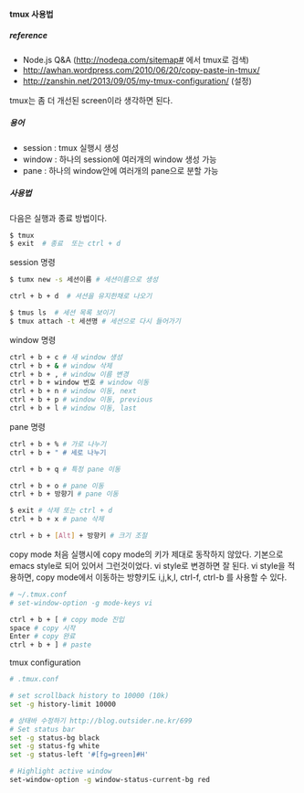 #### tmux 사용법
##### reference
 - Node.js Q&A (http://nodeqa.com/sitemap# 에서 tmux로 검색)
 - http://awhan.wordpress.com/2010/06/20/copy-paste-in-tmux/
 - http://zanshin.net/2013/09/05/my-tmux-configuration/ (설정)
 
tmux는 좀 더 개선된 screen이라 생각하면 된다.

##### 용어
 - session : tmux 실행시 생성
 - window : 하나의 session에 여러개의 window 생성 가능
 - pane : 하나의 window안에 여러개의 pane으로 분할 가능

##### 사용법
다음은 실행과 종료 방법이다.
```bash
$ tmux
$ exit  # 종료  또는 ctrl + d
```

session 명령
```bash
$ tumx new -s 세션이름 # 세션이름으로 생성 

ctrl + b + d  # 셔션을 유지한채로 나오기

$ tmus ls  # 세션 목록 보이기
$ tmux attach -t 세션명 # 세션으로 다시 들어가기
```

window 명령
```bash
ctrl + b + c # 새 window 생성
ctrl + b + & # window 삭제
ctrl + b + , # window 이름 변경
ctrl + b + window 번호 # window 이동
ctrl + b + n # window 이동, next
ctrl + b + p # window 이동, previous
ctrl + b + l # window 이동, last
```

pane 명령
```bash
ctrl + b + % # 가로 나누기
ctrl + b + " # 세로 나누기
```
```bash
ctrl + b + q # 특정 pane 이동

ctrl + b + o # pane 이동
ctrl + b + 방향기 # pane 이동

$ exit # 삭제 또는 ctrl + d
ctrl + b + x # pane 삭제

ctrl + b + [Alt] + 방향키 # 크기 조절
```

copy mode
처음 실행시에 copy mode의 키가 제대로 동작하지 않았다. 기본으로 emacs style로 되어 있어서 그런것이었다. vi style로 변경하면 잘 된다.
vi style을 적용하면, copy mode에서 이동하는 방향키도 i,j,k,l, ctrl-f, ctrl-b 를 사용할 수 있다.
```bash
# ~/.tmux.conf
# set-window-option -g mode-keys vi

ctrl + b + [ # copy mode 진입
space # copy 시작
Enter # copy 완료
ctrl + b + ] # paste
```

tmux configuration
```bash
# .tmux.conf

# set scrollback history to 10000 (10k)
set -g history-limit 10000

# 상태바 수정하기 http://blog.outsider.ne.kr/699
# Set status bar
set -g status-bg black
set -g status-fg white
set -g status-left '#[fg=green]#H'

# Highlight active window
set-window-option -g window-status-current-bg red
```
